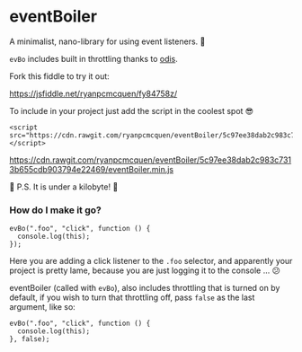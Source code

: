# eventBoiler
A minimalist, nano-library for using event listeners. :volcano:

`evBo` includes built in throttling thanks to [odis](https://github.com/ryanpcmcquen/odis).

Fork this fiddle to try it out:

https://jsfiddle.net/ryanpcmcquen/fy84758z/


To include in your project just add the script in the coolest spot :sunglasses:

    <script src="https://cdn.rawgit.com/ryanpcmcquen/eventBoiler/5c97ee38dab2c983c7313b655cdb903794e22469/eventBoiler.min.js"></script>

https://cdn.rawgit.com/ryanpcmcquen/eventBoiler/5c97ee38dab2c983c7313b655cdb903794e22469/eventBoiler.min.js

:thought_balloon: P.S. It is under a kilobyte! :moyai:

### How do I make it go?

    evBo(".foo", "click", function () {
      console.log(this);
    });

Here you are adding a click listener to the `.foo` selector, and apparently your project is pretty lame, because you are just logging it to the console ... :confused:

eventBoiler (called with `evBo`), also includes throttling that is turned on by default, if you wish to turn that throttling off, pass `false` as the last argument, like so:

    evBo(".foo", "click", function () {
      console.log(this);
    }, false);
